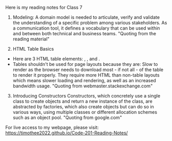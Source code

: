 Here is my reading notes for Class 7

1. Modeling: 
A domain model is needed to articulate, verify and validate the understanding of a specific problem among various stakeholders. 
As a communication tool, it defines a vocabulary that can be used within and between both technical and business teams.
"Quoting from the reading material"

2. HTML Table Basics
* Here are 3 HTML table elements: <th>, <td>, and <tr>.
* Tables shouldn't be used for page layouts because they are: Slow to render as the browser needs to download most - if not all - of the table to render it properly. 
They require more HTML than non-table layouts which means slower loading and rendering, as well as an increased bandwidth usage.
"Quoting from webmaster.stackexchange.com"

3. Introducing Constructors
Constructors, which concretely use a single class to create objects and return a new instance of the class, are abstracted by factories, which also create objects but can do so in various ways, using multiple classes or different allocation schemes such as an object pool.
"Quoting from google.com"

For live access to my webpage, please visit: <https://timothee2022.github.io/Code-201-Reading-Notes/>
